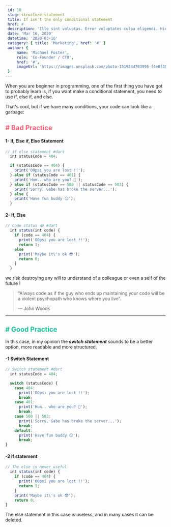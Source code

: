 ```yaml
---
 id: 10
 slug: structure-statement
 title: If isn't the only conditional statement
 href: #
 description: 'Illo sint voluptas. Error voluptates culpa eligendi. Hic vel totam vitae illo. Non aliquid explicabo necessitatibus unde. Sed exercitationem placeat consectetur nulla deserunt vel iusto corrupti dicta laboris incididunt.'
 date: 'Mar 16, 2020'
 datetime: '2020-03-16'
 category: { title: 'Marketing', href: '#' }
 author: {
     name: 'Michael Foster',
     role: 'Co-Founder / CTO',
     href: '#',
     imageUrl: 'https://images.unsplash.com/photo-1519244703995-f4e0f30006d5?ixlib=rb-1.2.1&ixid=eyJhcHBfaWQiOjEyMDd9&auto=format&fit=facearea&facepad=2&w=256&h=256&q=80',
 }
---
```


When you are beginner in programming, one of the first thing you have got to probably learn is, if you want make a conditional statement, you need to use if, else if, and else.

That's cool, but if we have many conditions, your code can look like a garbage:

<h2 style="color: #ff5e78"># Bad Practice</h2>

#### 1-  **If, Else if, Else Statement**

```js
// if else statement #dart
  int statusCode = 404;

  if (statusCode == 404) {
    print('OOpsi you are lost !!');
  } else if (statusCode == 401) {
    print('Hum.. who are you? 🤭');
  } else if (statusCode == 500 || statusCode == 503) {
    print('Sorry, Gabe has broke the server...');
  } else {
    print('Have fun buddy 😏');
  }

```
#### 2- **If, Else**

```js
// Code status 😂 #dart
  int status(int code) {
    if (code == 404) {
      print('OOpsi you are lost !!');
      return 1;
    else
      print('Maybe it\'s ok 😎');
      return 0;
    }
  }
```

we risk destroying any will to understand of a colleague or even a self of the future !

> “Always code as if the guy who ends up maintaining your code will be a violent psychopath who knows where you live“.
>
>― John Woods

---

<h2 style="color: #18C79A"># Good Practice</h2>

In this case, in my opinion the ***switch statement*** sounds to be a better option, more readable and more structured.

#### -1 **Switch Statement**
```js
// Switch statement #dart
  int statusCode = 404;

  switch (statusCode) {
    case 404:
      print('OOpsi you are lost !!');
      break;
    case 401:
      print('Hum.. who are you? 🤭');
      break;
    case 500 || 503:
      print('Sorry, Gabe has broke the server...');
      break;
    default:
      print('Have fun buddy 😏');
      break;
}
```

#### -2 **If statement**

```js
// The else is never useful
  int status(int code) {
    if (code == 404) {
      print('OOpsi you are lost !!');
      return 1;
    }
    print('Maybe it\'s ok 😎');
    return 0;
}
```

The else statement in this case is useless, and in many cases it can be deleted.
